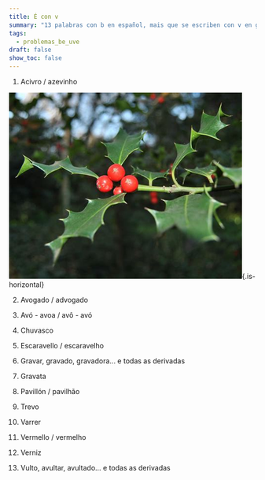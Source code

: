 ```yaml
---
title: É con v
summary: "13 palabras con b en español, mais que se escriben con v en galego/portugués\r\n"
tags:
  - problemas_be_uve
draft: false
show_toc: false
---
```

<article>

1. Acivro / azevinho
   
![Image](/img/acivro_azevinho.jpeg){.is-horizontal}

</article>

<article>

2. Avogado / advogado
   
</article>

<article>

3. Avó - avoa / avô - avó
   
</article>

<article>

4. Chuvasco
   
</article>

<article>

5. Escaravello / escaravelho
   
</article>

<article>

6. Gravar, gravado, gravadora... e todas as derivadas
   
</article>

<article>

7. Gravata
   
</article>

<article>

8. Pavillón / pavilhão
   
</article>

<article>

9. Trevo
   
</article>

<article>

10. Varrer
   
</article>

<article>

11. Vermello / vermelho
   
</article>

<article>

12. Verniz
   
</article>

<article>

13. Vulto, avultar, avultado... e todas as derivadas
   
</article>
